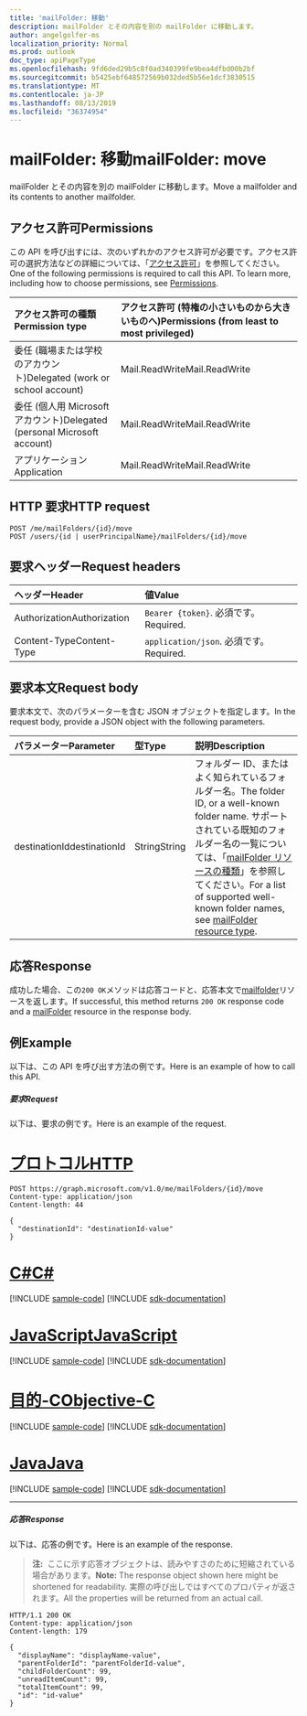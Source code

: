 ```yaml
---
title: 'mailFolder: 移動'
description: mailFolder とその内容を別の mailFolder に移動します。
author: angelgolfer-ms
localization_priority: Normal
ms.prod: outlook
doc_type: apiPageType
ms.openlocfilehash: 9fd6ded29b5c8f0ad340399fe9bea4dfbd00b2bf
ms.sourcegitcommit: b5425ebf648572569b032ded5b56e1dcf3830515
ms.translationtype: MT
ms.contentlocale: ja-JP
ms.lasthandoff: 08/13/2019
ms.locfileid: "36374954"
---
```

# <a name="mailfolder-move"></a><span data-ttu-id="47e54-103">mailFolder: 移動</span><span class="sxs-lookup"><span data-stu-id="47e54-103">mailFolder: move</span></span>

<span data-ttu-id="47e54-104">mailFolder とその内容を別の mailFolder に移動します。</span><span class="sxs-lookup"><span data-stu-id="47e54-104">Move a mailfolder and its contents to another mailfolder.</span></span>

## <a name="permissions"></a><span data-ttu-id="47e54-105">アクセス許可</span><span class="sxs-lookup"><span data-stu-id="47e54-105">Permissions</span></span>

<span data-ttu-id="47e54-p101">この API を呼び出すには、次のいずれかのアクセス許可が必要です。アクセス許可の選択方法などの詳細については、「[アクセス許可](/graph/permissions-reference)」を参照してください。</span><span class="sxs-lookup"><span data-stu-id="47e54-p101">One of the following permissions is required to call this API. To learn more, including how to choose permissions, see [Permissions](/graph/permissions-reference).</span></span>

| <span data-ttu-id="47e54-108">アクセス許可の種類</span><span class="sxs-lookup"><span data-stu-id="47e54-108">Permission type</span></span> | <span data-ttu-id="47e54-109">アクセス許可 (特権の小さいものから大きいものへ)</span><span class="sxs-lookup"><span data-stu-id="47e54-109">Permissions (from least to most privileged)</span></span> |
|:----------------|:--------------------------------------------|
|<span data-ttu-id="47e54-110">委任 (職場または学校のアカウント)</span><span class="sxs-lookup"><span data-stu-id="47e54-110">Delegated (work or school account)</span></span> | <span data-ttu-id="47e54-111">Mail.ReadWrite</span><span class="sxs-lookup"><span data-stu-id="47e54-111">Mail.ReadWrite</span></span>    |
|<span data-ttu-id="47e54-112">委任 (個人用 Microsoft アカウント)</span><span class="sxs-lookup"><span data-stu-id="47e54-112">Delegated (personal Microsoft account)</span></span> | <span data-ttu-id="47e54-113">Mail.ReadWrite</span><span class="sxs-lookup"><span data-stu-id="47e54-113">Mail.ReadWrite</span></span>    |
|<span data-ttu-id="47e54-114">アプリケーション</span><span class="sxs-lookup"><span data-stu-id="47e54-114">Application</span></span> | <span data-ttu-id="47e54-115">Mail.ReadWrite</span><span class="sxs-lookup"><span data-stu-id="47e54-115">Mail.ReadWrite</span></span> |

## <a name="http-request"></a><span data-ttu-id="47e54-116">HTTP 要求</span><span class="sxs-lookup"><span data-stu-id="47e54-116">HTTP request</span></span>

<!-- { "blockType": "ignored" } -->

```http
POST /me/mailFolders/{id}/move
POST /users/{id | userPrincipalName}/mailFolders/{id}/move
```

## <a name="request-headers"></a><span data-ttu-id="47e54-117">要求ヘッダー</span><span class="sxs-lookup"><span data-stu-id="47e54-117">Request headers</span></span>

| <span data-ttu-id="47e54-118">ヘッダー</span><span class="sxs-lookup"><span data-stu-id="47e54-118">Header</span></span> | <span data-ttu-id="47e54-119">値</span><span class="sxs-lookup"><span data-stu-id="47e54-119">Value</span></span> |
|:-------|:------|
| <span data-ttu-id="47e54-120">Authorization</span><span class="sxs-lookup"><span data-stu-id="47e54-120">Authorization</span></span> | <span data-ttu-id="47e54-121">`Bearer {token}`.</span><span class="sxs-lookup"><span data-stu-id="47e54-121"></span></span> <span data-ttu-id="47e54-122">必須です。</span><span class="sxs-lookup"><span data-stu-id="47e54-122">Required.</span></span> |
| <span data-ttu-id="47e54-123">Content-Type</span><span class="sxs-lookup"><span data-stu-id="47e54-123">Content-Type</span></span> | <span data-ttu-id="47e54-124">`application/json`.</span><span class="sxs-lookup"><span data-stu-id="47e54-124"></span></span> <span data-ttu-id="47e54-125">必須です。</span><span class="sxs-lookup"><span data-stu-id="47e54-125">Required.</span></span> |

## <a name="request-body"></a><span data-ttu-id="47e54-126">要求本文</span><span class="sxs-lookup"><span data-stu-id="47e54-126">Request body</span></span>

<span data-ttu-id="47e54-127">要求本文で、次のパラメーターを含む JSON オブジェクトを指定します。</span><span class="sxs-lookup"><span data-stu-id="47e54-127">In the request body, provide a JSON object with the following parameters.</span></span>

| <span data-ttu-id="47e54-128">パラメーター</span><span class="sxs-lookup"><span data-stu-id="47e54-128">Parameter</span></span> | <span data-ttu-id="47e54-129">型</span><span class="sxs-lookup"><span data-stu-id="47e54-129">Type</span></span> | <span data-ttu-id="47e54-130">説明</span><span class="sxs-lookup"><span data-stu-id="47e54-130">Description</span></span> |
|:----------|:-----|:------------|
|<span data-ttu-id="47e54-131">destinationId</span><span class="sxs-lookup"><span data-stu-id="47e54-131">destinationId</span></span>|<span data-ttu-id="47e54-132">String</span><span class="sxs-lookup"><span data-stu-id="47e54-132">String</span></span>|<span data-ttu-id="47e54-133">フォルダー ID、またはよく知られているフォルダー名。</span><span class="sxs-lookup"><span data-stu-id="47e54-133">The folder ID, or a well-known folder name.</span></span> <span data-ttu-id="47e54-134">サポートされている既知のフォルダー名の一覧については、「[mailFolder リソースの種類](../resources/mailfolder.md)」を参照してください。</span><span class="sxs-lookup"><span data-stu-id="47e54-134">For a list of supported well-known folder names, see [mailFolder resource type](../resources/mailfolder.md).</span></span>|

## <a name="response"></a><span data-ttu-id="47e54-135">応答</span><span class="sxs-lookup"><span data-stu-id="47e54-135">Response</span></span>

<span data-ttu-id="47e54-136">成功した場合、この`200 OK`メソッドは応答コードと、応答本文で[mailfolder](../resources/mailfolder.md)リソースを返します。</span><span class="sxs-lookup"><span data-stu-id="47e54-136">If successful, this method returns `200 OK` response code and a [mailFolder](../resources/mailfolder.md) resource in the response body.</span></span>

## <a name="example"></a><span data-ttu-id="47e54-137">例</span><span class="sxs-lookup"><span data-stu-id="47e54-137">Example</span></span>

<span data-ttu-id="47e54-138">以下は、この API を呼び出す方法の例です。</span><span class="sxs-lookup"><span data-stu-id="47e54-138">Here is an example of how to call this API.</span></span>

##### <a name="request"></a><span data-ttu-id="47e54-139">要求</span><span class="sxs-lookup"><span data-stu-id="47e54-139">Request</span></span>

<span data-ttu-id="47e54-140">以下は、要求の例です。</span><span class="sxs-lookup"><span data-stu-id="47e54-140">Here is an example of the request.</span></span>

# <a name="httptabhttp"></a>[<span data-ttu-id="47e54-141">プロトコル</span><span class="sxs-lookup"><span data-stu-id="47e54-141">HTTP</span></span>](#tab/http)
<!-- {
  "blockType": "request",
  "name": "mailfolder_move"
}-->

```http
POST https://graph.microsoft.com/v1.0/me/mailFolders/{id}/move
Content-type: application/json
Content-length: 44

{
  "destinationId": "destinationId-value"
}
```
# <a name="ctabcsharp"></a>[<span data-ttu-id="47e54-142">C#</span><span class="sxs-lookup"><span data-stu-id="47e54-142">C#</span></span>](#tab/csharp)
[!INCLUDE [sample-code](../includes/snippets/csharp/mailfolder-move-csharp-snippets.md)]
[!INCLUDE [sdk-documentation](../includes/snippets/snippets-sdk-documentation-link.md)]

# <a name="javascripttabjavascript"></a>[<span data-ttu-id="47e54-143">JavaScript</span><span class="sxs-lookup"><span data-stu-id="47e54-143">JavaScript</span></span>](#tab/javascript)
[!INCLUDE [sample-code](../includes/snippets/javascript/mailfolder-move-javascript-snippets.md)]
[!INCLUDE [sdk-documentation](../includes/snippets/snippets-sdk-documentation-link.md)]

# <a name="objective-ctabobjc"></a>[<span data-ttu-id="47e54-144">目的-C</span><span class="sxs-lookup"><span data-stu-id="47e54-144">Objective-C</span></span>](#tab/objc)
[!INCLUDE [sample-code](../includes/snippets/objc/mailfolder-move-objc-snippets.md)]
[!INCLUDE [sdk-documentation](../includes/snippets/snippets-sdk-documentation-link.md)]

# <a name="javatabjava"></a>[<span data-ttu-id="47e54-145">Java</span><span class="sxs-lookup"><span data-stu-id="47e54-145">Java</span></span>](#tab/java)
[!INCLUDE [sample-code](../includes/snippets/java/mailfolder-move-java-snippets.md)]
[!INCLUDE [sdk-documentation](../includes/snippets/snippets-sdk-documentation-link.md)]

---


##### <a name="response"></a><span data-ttu-id="47e54-146">応答</span><span class="sxs-lookup"><span data-stu-id="47e54-146">Response</span></span>

<span data-ttu-id="47e54-147">以下は、応答の例です。</span><span class="sxs-lookup"><span data-stu-id="47e54-147">Here is an example of the response.</span></span>

> <span data-ttu-id="47e54-148">**注:**  ここに示す応答オブジェクトは、読みやすさのために短縮されている場合があります。</span><span class="sxs-lookup"><span data-stu-id="47e54-148">**Note:** The response object shown here might be shortened for readability.</span></span> <span data-ttu-id="47e54-149">実際の呼び出しではすべてのプロパティが返されます。</span><span class="sxs-lookup"><span data-stu-id="47e54-149">All the properties will be returned from an actual call.</span></span>
<!-- {
  "blockType": "response",
  "truncated": true,
  "@odata.type": "microsoft.graph.mailFolder"
} -->

```http
HTTP/1.1 200 OK
Content-type: application/json
Content-length: 179

{
  "displayName": "displayName-value",
  "parentFolderId": "parentFolderId-value",
  "childFolderCount": 99,
  "unreadItemCount": 99,
  "totalItemCount": 99,
  "id": "id-value"
}
```

<!-- uuid: 8fcb5dbc-d5aa-4681-8e31-b001d5168d79
2015-10-25 14:57:30 UTC -->
<!-- {
  "type": "#page.annotation",
  "description": "mailFolder: move",
  "keywords": "",
  "section": "documentation",
  "tocPath": "",
  "suppressions": [
  ]
}-->

